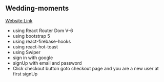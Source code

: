 ## Wedding-moments

[Website Link](https://wedding-moments-e90ae.web.app/)

- using React Router Dom V-6
- using bootstrap 5
- using react-firebase-hooks
- using react-hot-toast
- using Swiper
- sign in with google
- signUp with email and password
- Click checkout button goto checkout page and you are a new user at first signUp
